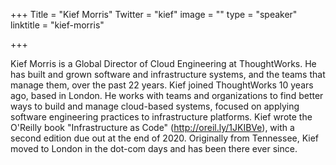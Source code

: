 +++
Title = "Kief Morris"
Twitter = "kief"
image = ""
type = "speaker"
linktitle = "kief-morris"

+++

Kief Morris is a Global Director of Cloud Engineering at ThoughtWorks. He has built and grown software and infrastructure systems, and the teams that manage them, over the past 22 years. Kief joined ThoughtWorks 10 years ago, based in London. He works with teams and organizations to find better ways to build and manage cloud-based systems, focused on applying software engineering practices to infrastructure platforms. Kief wrote the O'Reilly book "Infrastructure as Code" (http://oreil.ly/1JKIBVe), with a second edition due out at the end of 2020. Originally from Tennessee, Kief moved to London in the dot-com days and has been there ever since.